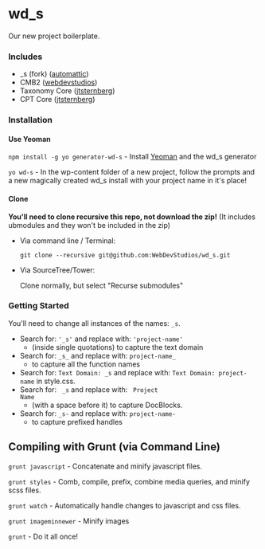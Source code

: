 wd_s
====

Our new project boilerplate.

### Includes

* _s (fork)        ([automattic](https://github.com/WebDevStudios/_s))
* CMB2             ([webdevstudios](https://github.com/WebDevStudios/CMB2))
* Taxonomy Core    ([jtsternberg](https://github.com/jtsternberg/Taxonomy_core))
* CPT Core         ([jtsternberg](https://github.com/jtsternberg/CPT_Core))


### Installation

#### Use Yeoman

`npm install -g yo generator-wd-s` - Install [Yeoman](http://yeoman.io/) and the wd_s generator

`yo wd-s` - In the wp-content folder of a new project, follow the prompts and a new magically created wd_s install with your project name in it's place!


#### Clone

**You'll need to clone recursive this repo, not download the zip!** (It includes ubmodules and they won't be included in the zip)

* Via command line / Terminal:
 
  `git clone --recursive git@github.com:WebDevStudios/wd_s.git`

* Via SourceTree/Tower:
  
  Clone normally, but select "Recurse submodules"

### Getting Started

You'll need to change all instances of the names: `_s`.

* Search for: `'_s'` and replace with: `'project-name'`
  * (inside single quotations) to capture the text domain
* Search for: `_s_` and replace with: `project-name_`
  * to capture all the function names
* Search for: `Text Domain: _s` and replace with: `Text Domain: project-name` in style.css.
* Search for: <code>&nbsp;_s</code> and replace with: <code>&nbsp;Project Name</code>
   * (with a space before it) to capture DocBlocks.
* Search for: `_s-` and replace with: `project-name-`
  * to capture prefixed handles
  
Compiling with Grunt (via Command Line)
----

`grunt javascript` - Concatenate and minify javascript files.

`grunt styles` - Comb, compile, prefix, combine media queries, and minify scss files.

`grunt watch` - Automatically handle changes to javascript and css files.

`grunt imageminnewer` - Minify images

`grunt` - Do it all once!
